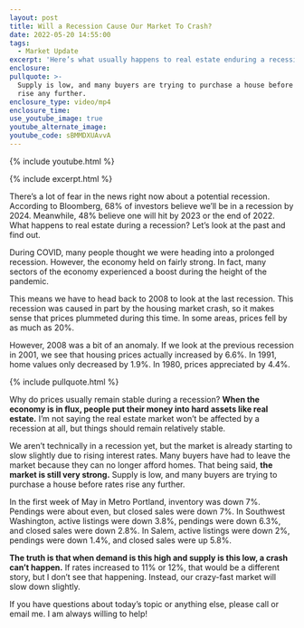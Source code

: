 ```yaml
---
layout: post
title: Will a Recession Cause Our Market To Crash?
date: 2022-05-20 14:55:00
tags:
  - Market Update
excerpt: 'Here’s what usually happens to real estate enduring a recession. '
enclosure:
pullquote: >-
  Supply is low, and many buyers are trying to purchase a house before rates
  rise any further. 
enclosure_type: video/mp4
enclosure_time:
use_youtube_image: true
youtube_alternate_image:
youtube_code: sBMMDXUAvvA
---
```

{% include youtube.html %}

{% include excerpt.html %}

There’s a lot of fear in the news right now about a potential recession. According to Bloomberg, 68% of investors believe we’ll be in a recession by 2024. Meanwhile, 48% believe one will hit by 2023 or the end of 2022. What happens to real estate during a recession? Let’s look at the past and find out.&nbsp;

During COVID, many people thought we were heading into a prolonged recession. However, the economy held on fairly strong. In fact, many sectors of the economy experienced a boost during the height of the pandemic.&nbsp;

This means we have to head back to 2008 to look at the last recession. This recession was caused in part by the housing market crash, so it makes sense that prices plummeted during this time. In some areas, prices fell by as much as 20%.&nbsp;

However, 2008 was a bit of an anomaly. If we look at the previous recession in 2001, we see that housing prices actually increased by 6.6%. In 1991, home values only decreased by 1.9%. In 1980, prices appreciated by 4.4%.&nbsp;

{% include pullquote.html %}

Why do prices usually remain stable during a recession? **When the economy is in flux, people put their money into hard assets like real estate.** I’m not saying the real estate market won’t be affected by a recession at all, but things should remain relatively stable.&nbsp;

We aren’t technically in a recession yet, but the market is already starting to slow slightly due to rising interest rates. Many buyers have had to leave the market because they can no longer afford homes. That being said, **the market is still very strong.** Supply is low, and many buyers are trying to purchase a house before rates rise any further.&nbsp;

In the first week of May in Metro Portland, inventory was down 7%. Pendings were about even, but closed sales were down 7%. In Southwest Washington, active listings were down 3.8%, pendings were down 6.3%, and closed sales were down 2.8%. In Salem, active listings were down 2%, pendings were down 1.4%, and closed sales were up 5.8%.&nbsp;

**The truth is that when demand is this high and supply is this low, a crash can’t happen.** If rates increased to 11% or 12%, that would be a different story, but I don’t see that happening. Instead, our crazy-fast market will slow down slightly.&nbsp;

If you have questions about today’s topic or anything else, please call or email me. I am always willing to help\!
